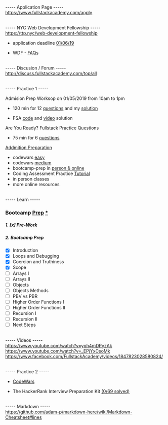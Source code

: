 <br>----- Application Page -----<br>
https://www.fullstackacademy.com/apply 



<br>----- NYC Web Development Fellowship -----<br>
https://ttp.nyc/web-development-fellowship 

* application deadline [01/06/19](https://www.fullstackacademy.com/nyc-fellowship)

* WDF - [FAQs](https://docs.google.com/document/d/1r_wm7JEAaTnA-StB1kQd5QbiFSeoS7z-uXm80MWwO1Y/edit#heading=h.47tyvwil04jf )



<br>----- Discusion / Forum -----<br>
http://discuss.fullstackacademy.com/top/all



<br>----- Practice 1 -----<br>

Admision Prep Worksop on 01/05/2019 from 10am to 1pm
* 120 min for 12 [questions](https://www.hackerrank.com/tests/40edorm64lt/a87677ce4a8fdef22eb783e259553732) and my [solution](https://repl.it/@ivanjanko/FullStackAcademyPrep)

* FSA [code](https://gist.github.com/ScottDalessandro/6403e013c587c48ab78e#file-GraceHopperHackerRank-js) and [video](https://gist.github.com/Kmacpher/d8d21cf61c38fb8194b6873ac4f2217d) solution

Are You Ready? Fullstack Practice Questions
* 75 min for 6 [questions](https://www.hackerrank.com/tests/bs7hjfdsonh/8a2b1f2dcdd52809d15464c98ecec464) 

[Addmition Preparation](https://www.fullstackacademy.com/admissions-preparation)
* codewars [easy](https://www.codewars.com/collections/easy-6)
* codewars [medium](https://www.codewars.com/collections/medium-1)
* bootcamp-prep in [person & online](https://www.fullstackacademy.com/bootcamp-prep)
* Coding Assessment Practice [Tutorial](https://www.hackerrank.com/tests/5329c6451da7d/20b1357126b4e73e7c74bd63567b4bf1)
* in person classes
* more online resources


<br>----- Learn -----<br>

### Bootcamp [Prep](https://learn.fullstackacademy.com/workshop) [*](https://learn.fullstackacademy.com/workshop/5a97083f970d1c0004636a5b/content/5a971291b5f0a3000422fbb6/tex)

##### 1. [x] Pre-Work
##### 2. Bootcamp Prep
- [x] Introduction
- [x] Loops and Debugging
- [x] Coercion and Truthiness
- [x] Scope
- [ ] Arrays I
- [ ] Arrays II
- [ ] Objects
- [ ] Objects Methods
- [ ] PBV vs PBR
- [ ] Higher Order Functions I
- [ ] Higher Order Functions II
- [ ] Recursion I
- [ ] Recursion II
- [ ] Next Steps

<br>----- Videos -----<br>
https://www.youtube.com/watch?v=yph4mDPyzAk<br>
https://www.youtube.com/watch?v=_EPjYxCsoMk<br>
https://www.facebook.com/FullstackAcademy/videos/1847823028580824/ 


<br>----- Practice 2 -----<br>
- [CodeWars](https://www.codewars.com/kata/search/javascript?q=&r[]=-8&r[]=-7&r[]=-6&tags=Fundamentals,Algorithms,Logic,Data+Types,Strings,Numbers,Arrays,Control+Flow,Loops&beta=false&order_by=total_completed+desc)

- The HackerRank Interview Preparation Kit [(0/69 solved)](https://www.hackerrank.com/interview/interview-preparation-kit?h_l=domains&h_r=hrw&utm_source=hrwCandidateFeedback)

<br>----- Markdown -----<br>
https://github.com/adam-p/markdown-here/wiki/Markdown-Cheatsheet#lines